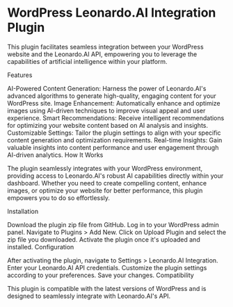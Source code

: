 # WordPress Leonardo.AI Integration Plugin

This plugin facilitates seamless integration between your WordPress website and the Leonardo.AI API, empowering you to leverage the capabilities of artificial intelligence within your platform.

Features

AI-Powered Content Generation: Harness the power of Leonardo.AI's advanced algorithms to generate high-quality, engaging content for your WordPress site.
Image Enhancement: Automatically enhance and optimize images using AI-driven techniques to improve visual appeal and user experience.
Smart Recommendations: Receive intelligent recommendations for optimizing your website content based on AI analysis and insights.
Customizable Settings: Tailor the plugin settings to align with your specific content generation and optimization requirements.
Real-time Insights: Gain valuable insights into content performance and user engagement through AI-driven analytics.
How It Works

The plugin seamlessly integrates with your WordPress environment, providing access to Leonardo.AI's robust AI capabilities directly within your dashboard. Whether you need to create compelling content, enhance images, or optimize your website for better performance, this plugin empowers you to do so effortlessly.

Installation

Download the plugin zip file from GitHub.
Log in to your WordPress admin panel.
Navigate to Plugins > Add New.
Click on Upload Plugin and select the zip file you downloaded.
Activate the plugin once it's uploaded and installed.
Configuration

After activating the plugin, navigate to Settings > Leonardo.AI Integration.
Enter your Leonardo.AI API credentials.
Customize the plugin settings according to your preferences.
Save your changes.
Compatibility

This plugin is compatible with the latest versions of WordPress and is designed to seamlessly integrate with Leonardo.AI's API.
